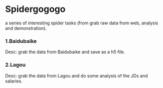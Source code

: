# Spidergogogo

a series of interesting spider tasks (from grab raw data from web, analysis and demonstration).

### 1.Baidubaike

Desc: grab the data from Baidubaike and save as a h5 file.


### 2.Lagou

Desc: grab the data from Lagou and do some analysis of the JDs and salaries.